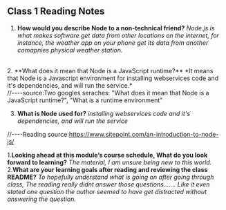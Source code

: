 ## Class 1 Reading Notes

1. **How would you describe Node to a non-technical friend?**
*Node.js is what makes software get data from other locations on the internet, for instance, the weather app on your phone get its data from another comapnies physical weather station.*
<br>
2. **What does it mean that Node is a JavaScript runtime?**
*It means that Node is a Javascript environment for installing webservices code and it's dependencies, and will run the service.*
<br>
//----source:Two googles seraches: "What does it mean that Node is a JavaScript runtime?", "What is a runtime environment"

3. **What is Node used for?**
*installing webservices code and it's dependencies, and will run the service*

//----Reading source:https://www.sitepoint.com/an-introduction-to-node-js/

1.**Looking ahead at this module’s course schedule, What do you look forward to learning?**
*The material, I am unsure being new to this world.*
<br>
2.**What are your learning goals after reading and reviewing the class README?**
*To hopefully understand what is going on after going through class, The reading really didnt answer those questions.......* 
 *Like it even stated one question the author seemed to have get distracted without answering the question.*
<br>
